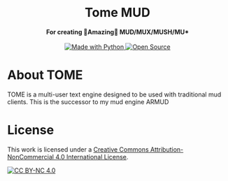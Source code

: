 <div align="center">
  <br>
  <h1>Tome MUD</h1>
  <strong>For creating 🌟Amazing🌟 MUD/MUX/MUSH/MU* </strong>
  <br><br>
  <a href="https://python.org">
    <img src="https://forthebadge.com/images/badges/made-with-python.svg" alt="Made with Python">
  </a>
  <a href="https://forthebadge.com">
    <img src="https://forthebadge.com/images/badges/open-source.svg" alt="Open Source">
  </a>
</div>

# About TOME

TOME is a multi-user text engine designed to be used with traditional mud clients.
This is the successor to my mud engine ARMUD

# License
This work is licensed under a
[Creative Commons Attribution-NonCommercial 4.0 International License][cc-by-nc].

[![CC BY-NC 4.0][cc-by-nc-image]][cc-by-nc]

[cc-by-nc]: https://creativecommons.org/licenses/by-nc/4.0/
[cc-by-nc-image]: https://licensebuttons.net/l/by-nc/4.0/88x31.png
[cc-by-nc-shield]: https://img.shields.io/badge/License-CC%20BY--NC%204.0-lightgrey.svg
